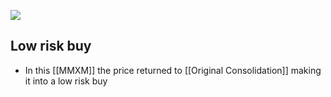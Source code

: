 ![](https://i.imgur.com/th1BCB3.png)


## Low risk buy
- In this [[MMXM]] the price returned to [[Original Consolidation]] making it into a low risk buy